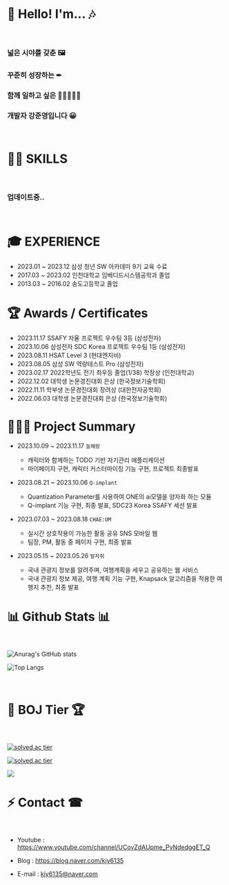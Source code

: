 




# 🎵 Hello! I'm... 🎶

<br>

### 넓은 시야를 갖춘 🖼

### 꾸준히 성장하는 ✒

### 함께 일하고 싶은 👨🏻‍🤝‍👨🏻

### 개발자 강준영입니다 😀

<br>

# 👨‍💻 SKILLS

<br>

### 업데이트중..

<!-- <hr>
  
<img src="https://img.shields.io/badge/C-white?style={flat}&logo=C&logoColor=blue"/>  <img src="https://img.shields.io/badge/C++-black?style={flat}&logo=Cplusplus&logoColor=white"/> <img src="https://img.shields.io/badge/C Sharp-white?style={flat}&logo=csharp&logoColor=239120"/> <img src="https://img.shields.io/badge/Python-white?style={flat}&logo=python&logoColor=blue"/>  <img src="https://img.shields.io/badge/Kotlin-white?style={flat}&logo=Kotlin&logoColor=7F52FF"/>  <img src="https://img.shields.io/badge/Lua-black?style={flat}&logo=Lua&logoColor=#2C2D72"/> <img src="https://img.shields.io/badge/Java-red?style={flat}&logo=Java&logoColor=red"/>
  
  
  <img src="https://img.shields.io/badge/Spring-black?style={flat}&logo=Spring&logoColor=#6DB33F"/> <img src="https://img.shields.io/badge/SpringBoot-red?style={flat}&logo=Spring-boot&logoColor=#6DB33F"/> <img src="https://img.shields.io/badge/MyBatis-black?style={flat}&logo=mabatis&logoColor=black"/> <img src="https://img.shields.io/badge/MySQL-red?style={flat}&logo=mysql&logoColor=blue"/>  <img src="https://img.shields.io/badge/Express.js-black?style={flat}&logo=node.js&logoColor=blue"/>  
  
  
  
  <img src="https://img.shields.io/badge/HTML5-black?style={flat}&logo=HTML5&logoColor=#E34F26"/>  <img src="https://img.shields.io/badge/CSS3-black?style={flat}&logo=CSS3&logoColor=##1572B6"/> <img src="https://img.shields.io/badge/JavaScript-black?style={flat}&logo=javascript&logoColor=yellow"/> <img src="https://img.shields.io/badge/Vue.js-red?style={flat}&logo=Vue.js&logoColor=#4FC08D"/> <img src="https://img.shields.io/badge/Bootstrap_Vue-black?style={flat}&logo=Bootstrap&logoColor=##7952B3"/>
  
  
  <img src="https://img.shields.io/badge/Github-white?style={flat}&logo=GitHub&logoColor=black"/> <img src="https://img.shields.io/badge/Git-black?style={flat}&logo=Git&logoColor=#F05032"/>  <img src="https://img.shields.io/badge/AWS EC2-white?style={flat}&logo=amazonaws&logoColor=black"/> <img src="https://img.shields.io/badge/AWS RDS-white?style={flat}&logo=amazonaws&logoColor=black"/> 
  

  <img src="https://img.shields.io/badge/Linux-black?style={flat}&logo=Linux&logoColor=FCC624"/> <img src="https://img.shields.io/badge/Ubuntu-black?style={flat}&logo=Ubuntu&logoColor=E95420"/> <img src="https://img.shields.io/badge/TensorFlowLite-black?style={flat}&logo=TensorFlow&logoColor=orange"/>  <img src="https://img.shields.io/badge/Xamarin-black?style={flat}&logo=Xamarin&logoColor=3498DB"/>

  <hr>
  
# 🖱 Embedded Board ⌨
<img src="https://img.shields.io/badge/Arduino-black?style={flat}&logo=arduino&logoColor=sky"/> <img src="https://img.shields.io/badge/micro:bit-black?style={flat}&logo=micro:bit&logoColor=00ED00"/>  <img src="https://img.shields.io/badge/Raspberry Pi-red?style={flat}&logo=raspberrypi&logoColor=black"/>  <img src="https://img.shields.io/badge/ESP32-black?style={flat}&logo=Espressif&logoColor=red"/>

  <hr> -->

  <br>


# 🎓 EXPERIENCE

- 2023.01 ~ 2023.12    삼성 청년 SW 아카데미 9기 교육 수료
- 2017.03 ~ 2023.02    인천대학교 임베디드시스템공학과 졸업
- 2013.03 ~ 2016.02    송도고등학교 졸업

# 🏆 Awards / Certificates

- 2023.11.17    SSAFY 자율 프로젝트 우수팀 3등 (삼성전자)
- 2023.10.06    삼성전자 SDC Korea 프로젝트 우수팀 1등 (삼성전자)
- 2023.08.11    HSAT Level 3 (현대엔지비)
- 2023.08.05    삼성 SW 역량테스트 Pro (삼성전자)
- 2023.02.17    2022학년도 전기 최우등 졸업(1/38) 학장상 (인천대학교)
- 2022.12.02    대학생 논문경진대회 은상 (한국정보기술학회)
- 2022.11.11    학부생 논문경진대회 장려상 (대한전자공학회)
- 2022.06.03    대학생 논문경진대회 은상 (한국정보기술학회)

# 👨🏻‍💻 Project Summary 

- 2023.10.09 ~ 2023.11.17    `늘해랑`
    - 캐릭터와 함께하는 TODO 기반 자기관리 애플리케이션
    - 마이페이지 구현, 캐릭터 커스터마이징 기능 구현, 프로젝트 최종발표
- 2023.08.21 ~ 2023.10.06    `Q-implant`
    - Quantization Parameter를 사용하여 ONE의 ai모델을 양자화 하는 모듈
    - Q-implant 기능 구현, 최종 발표, SDC23 Korea SSAFY 세션 발표

- 2023.07.03 ~ 2023.08.18    `CHAE:UM`
    - 실시간 상호작용이 가능한 활동 공유 SNS 모바일 웹
    - 팀장, PM, 활동 중 페이지 구현, 최종 발표

- 2023.05.15 ~ 2023.05.26    `발자취`
    - 국내 관광지 정보를 알려주며, 여행계획을 세우고 공유하는 웹 서비스
    - 국내 관광지 정보 제공, 여행 계획 기능 구현, Knapsack 알고리즘을 적용한 여행지 추천, 최종 발표


<!--
# 🎞 Activities 🎨

<div align="left">
  
  ## 2023
  | **구분** | **활동명** | **기간** |
  |:---:|---|---:|
  | 발표 | SDC23 Korea SSAFY 세션 발표  | 2023.11.15
  | 활동 | 캐릭터와 함께하는 TODO기반 자기관리 애플리케이션 개발 [늘해랑]  | 2023.10.09 ~ 2023.11.17
  | 수상 | 삼성전자 SDC Korea 프로젝트 우수팀 1등 (삼성전자) | 2023.10.06 
  | 활동 | 삼성 오픈소스 ONE의 Quantization Parameter Importer 모듈 개발 [Q-implant] | 2023.08.21 ~ 2023.10.06 
  | 자격 | HSAT Level 3 취득 (현대 소프티어) | 2023.08.11
  | 자격 | SW 역량테스트 Pro (삼성전자) | 2023.08.05
  | 활동 | 활동 공유 SNS 모바일 웹 개발 [채움] | 2023.07.03 ~ 2023.08.18 
  | 활동 | 여행 서비스 제공 웹 사이트 개발 [발자취] | 2023.05.15 ~ 2023.05.26 
  | 자격 | Coding Specialist Professional 1급(Java) 취득 | 2023.05.13
  | 졸업 | 인천대학교 임베디드시스템공학과 졸업 (학장상, 평점 4.31/4.5) | 2023.02.17
  | 활동 | 삼성 청년 SW 아카데미 9기 | 2023.01.04 ~ 2023.12.29
  
<br>

  ## 2022
  | **구분** | **활동명** | **기간** |
  |:---:|---|---:|
  | 수상 | 한국정보기술학회 대학생 논문경진대회 우수논문상(은상) - 꿀벌 활동 모니터링 통합 시스템 | 2022.12.02 |
  | 수상 | 대한전자공학회 학부생 논문경진대회 장려상 - 임베디드 시스템을 위한 두 실시간 객체 탐지 알고리즘의 성능 비교 | 2022.11.11 |
  | 활동 | MapleStory Worlds X SUPER HACKATHON 2022 기획 + 개발 트랙 참여 | 2022.09.07 ~ 2022.12.16
  | 수상 | 한국정보기술학회 대학생 논문경진대회 우수논문상(은상) - CCW 알고리즘 기반 꿀벌 카운팅 시스템 및 꿀벌 분류 시스템 | 2022.06.03 |
  | 활동 | 임베디드통신시스템 TA | 2022.03 ~ 2022.06|
  | 활동 | TensorFlow 딥러닝 모델을 이용한 헬스케어 애플리케이션 개발 | 2022.03 ~ 2022.11|
  | 활동 | 이상기상 대응을 위한 꿀벌의 비적응 양상 예측 및 경보 시스템 연구 | 2022.02 ~ 2022.12|
  | 활동 | 2022 삼성 SDS 동계 알고리즘 특강 수료 | 2022.01 ~ 2022.01 |
  
<br>

  ## 2021
  | **구분** | **활동명** | **기간** |
  |:---:|---|---:|
  | 활동 | 제 3회 INU 코드 페스티벌 장려상 | 2021.12.18 |
  | 활동 | 와이파이 채널상태정보(CSI)를 활용한 실내 위치추적 알고리즘 개발 | 2021.09 ~ 2021.12 |
  | 활동 | 2021 INU 전공 및 진로 페스티벌 TA (임베디드시스템공학과) | 2021.08 ~ 2021.08 |
  | 활동 | SCPC 2021 Round 2 참여 | 2021.08.07 |
  | 활동 | 인천대학교 Wireless Communication Lab (무선통신연구실) 학부연구생 | 2021.07 ~ 2022.12|
  

  
  </div>
  
  <br> -->
 
# 📊 Github Stats 📊

<br>
  
![Anurag's GitHub stats](https://github-readme-stats.vercel.app/api?username=Judgement9882&show_icons=true&theme=radical)
<!--![Anurag's GitHub stats](https://github-readme-stats.vercel.app/api?username=Judgement9882&show_icons=true&theme=cobalt)-->

![Top Langs](https://github-readme-stats.vercel.app/api/top-langs/?username=Judgement9882&layout=compact&theme=dracula)


  <br>
 
# 🥇 BOJ Tier 🏆
  
<br>

[![solved.ac tier](http://mazassumnida.wtf/api/mini/generate_badge?boj=judgement)](https://solved.ac/judgement)
  
  
[![solved.ac tier](http://mazassumnida.wtf/api/v2/generate_badge?boj=Judgement)](https://solved.ac/judgement)
  
  
  <img src="http://mazandi.herokuapp.com/api?handle=judgement&theme=warm"/>
  
  <br>
  
# ⚡ Contact ☎

<br>

<div align="left">
  
   
- Youtube : https://www.youtube.com/channel/UCovZdAUpme_PyNdedggET_Q

- Blog : https://blog.naver.com/kjy6135

- E-mail : kjy6135@naver.com
    
  </div>




